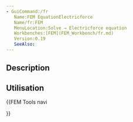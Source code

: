 ```yaml
---
- GuiCommand:/fr
   Name:FEM EquationElectricforce
   Name/fr:FEM
   MenuLocation:Solve → Electricforce equation
   Workbenches:[FEM](FEM_Workbench/fr.md)
   Version:0.19
   SeeAlso:
---
```


## Description

## Utilisation





{{FEM Tools navi

}}  

